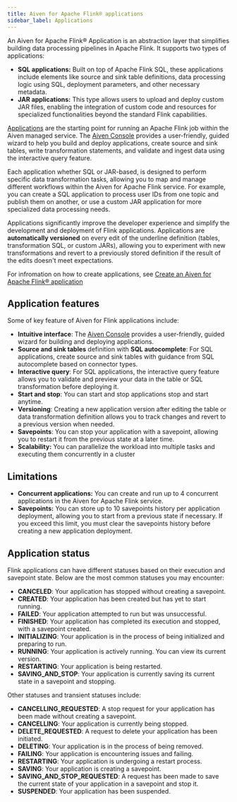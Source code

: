```yaml
---
title: Aiven for Apache Flink® applications
sidebar_label: Applications
---
```


An Aiven for Apache Flink® Application is an abstraction layer that simplifies building data processing pipelines in Apache Flink.
It supports two types of applications:

-   **SQL applications:** Built on top of Apache Flink SQL, these
    applications include elements like source and sink table
    definitions, data processing logic using SQL, deployment parameters,
    and other necessary metadata.
-   **JAR applications:** This type allows users to upload and deploy
    custom JAR files, enabling the integration of custom code and
    resources for specialized functionalities beyond the standard Flink
    capabilities.

[Applications](/docs/products/flink/howto/create-flink-applications) are the starting point for running an Apache Flink job
within the Aiven managed service. The [Aiven
Console](https://console.aiven.io/) provides a user-friendly, guided
wizard to help you build and deploy applications, create source and sink
tables, write transformation statements, and validate and ingest data
using the interactive query feature.

Each application whether SQL or JAR-based, is designed to perform
specific data transformation tasks, allowing you to map and manage
different workflows within the Aiven for Apache Flink service. For
example, you can create a SQL application to process user IDs from one
topic and publish them on another, or use a custom JAR application for
more specialized data processing needs.

Applications significantly improve the developer experience and simplify
the development and deployment of Flink applications. Applications are
**automatically versioned** on every edit of the underline definition
(tables, transformation SQL, or custom JARs), allowing you to experiment
with new transformations and revert to a previously stored definition if
the result of the edits doesn't meet expectations.

For infromation on how to create applications, see
[Create an Aiven for Apache Flink® application](/docs/products/flink/howto/create-flink-applications)

## Application features

Some of key feature of Aiven for Flink applications include:

-   **Intuitive interface**: The [Aiven
    Console](https://console.aiven.io/) provides a user-friendly, guided
    wizard for building and deploying applications.
-   **Source and sink tables** definition with **SQL autocomplete**: For
    SQL applications, create source and sink tables with guidance from
    SQL autocomplete based on connector types.
-   **Interactive query**: For SQL applications, the interactive query
    feature allows you to validate and preview your data in the table or
    SQL transformation before deploying it.
-   **Start and stop**: You can start and stop applications stop and
    start anytime.
-   **Versioning**: Creating a new application version after editing the
    table or data transformation definition allows you to track changes
    and revert to a previous version when needed.
-   **Savepoints**: You can stop your application with a savepoint,
    allowing you to restart it from the previous state at a later time.
-   **Scalability:** You can parallelize the workload into multiple
    tasks and executing them concurrently in a cluster

## Limitations

-   **Concurrent applications:** You can create and run up to 4
    concurrent applications in the Aiven for Apache Flink service.
-   **Savepoints:** You can store up to 10 savepoints history per
    application deployment, allowing you to start from a previous state
    if necessary. If you exceed this limit, you must clear the
    savepoints history before creating a new application deployment.

## Application status

Flink applications can have different statuses based on their execution
and savepoint state. Below are the most common statuses you may
encounter:

-   **CANCELED**: Your application has stopped without creating a
    savepoint.
-   **CREATED**: Your application has been created but has yet to start
    running.
-   **FAILED**: Your application attempted to run but was unsuccessful.
-   **FINISHED**: Your application has completed its execution and
    stopped, with a savepoint created.
-   **INITIALIZING**: Your application is in the process of being
    initialized and preparing to run.
-   **RUNNING**: Your application is actively running. You can view its
    current version.
-   **RESTARTING**: Your application is being restarted.
-   **SAVING_AND_STOP**: Your application is currently saving its
    current state in a savepoint and stopping.

Other statuses and transient statuses include:

-   **CANCELLING_REQUESTED**: A stop request for your application has
    been made without creating a savepoint.
-   **CANCELLING**: Your application is currently being stopped.
-   **DELETE_REQUESTED**: A request to delete your application has been
    initiated.
-   **DELETING**: Your application is in the process of being removed.
-   **FAILING**: Your application is encountering issues and failing.
-   **RESTARTING**: Your application is undergoing a restart process.
-   **SAVING**: Your application is creating a savepoint.
-   **SAVING_AND_STOP_REQUESTED**: A request has been made to save the
    current state of your application in a savepoint and stop it.
-   **SUSPENDED**: Your application has been suspended.

